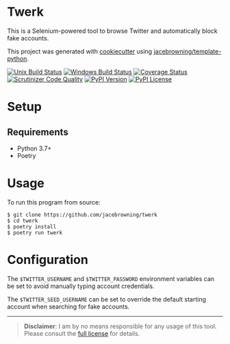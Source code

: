 # Twerk

This is a Selenium-powered tool to browse Twitter and automatically block fake accounts.

This project was generated with [cookiecutter](https://github.com/audreyr/cookiecutter) using [jacebrowning/template-python](https://github.com/jacebrowning/template-python).

[![Unix Build Status](https://img.shields.io/travis/jacebrowning/twerk/master.svg?label=unix)](https://travis-ci.org/jacebrowning/twerk)
[![Windows Build Status](https://img.shields.io/appveyor/ci/jacebrowning/twerk/master.svg?label=window)](https://ci.appveyor.com/project/jacebrowning/twerk)
[![Coverage Status](https://img.shields.io/coveralls/jacebrowning/twerk/master.svg)](https://coveralls.io/r/jacebrowning/twerk)
[![Scrutinizer Code Quality](https://img.shields.io/scrutinizer/g/jacebrowning/twerk.svg)](https://scrutinizer-ci.com/g/jacebrowning/twerk/?branch=master)
[![PyPI Version](https://img.shields.io/pypi/v/twerk.svg)](https://pypi.org/project/twerk)
[![PyPI License](https://img.shields.io/pypi/l/twerk.svg)](https://pypi.org/project/twerk)

# Setup

## Requirements

* Python 3.7+
* Poetry

# Usage

To run this program from source:

```text
$ git clone https://github.com/jacebrowning/twerk
$ cd twerk
$ poetry install
$ poetry run twerk
```

# Configuration

The `$TWITTER_USERNAME` and `$TWITTER_PASSWORD` environment variables can be set to avoid manually typing account credentials.

The `$TWITTER_SEED_USERNAME` can be set to override the default starting account when searching for fake accounts.

---

> **Disclaimer**: I am by no means responsible for any usage of this tool. Please consult the [full license](https://github.com/jacebrowning/twerk/blob/master/LICENSE.md) for details.

